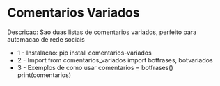 # Comentarios Variados

Descricao: Sao duas listas de comentarios variados, perfeito para automacao de rede sociais

* 1 - Instalacao:
  pip install comentarios-variados
* 2 - Import
  from comentarios_variados import botfrases, botvariados
* 3 - Exemplos de como usar
  comentarios = botfrases()
  print(comentarios)